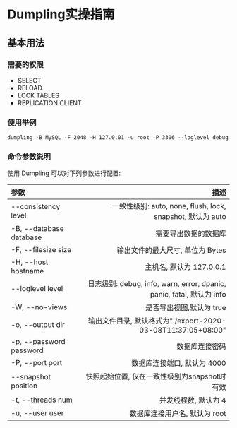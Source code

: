# Dumpling实操指南

## 基本用法

### 需要的权限

+ SELECT
+ RELOAD
+ LOCK TABLES
+ REPLICATION CLIENT

### 使用举例

```
dumpling -B MySQL -F 2048 -H 127.0.01 -u root -P 3306 --loglevel debug
```

### 命令参数说明

使用 Dumpling 可以对下列参数进行配置:

| 参数 | 描述 |
| :-----| ----: |
| --consistency level  | 一致性级别: auto, none, flush, lock, snapshot, 默认为 auto |
| -B, --database database  | 需要导出数据的数据库 |
| -F, --filesize size | 输出文件的最大尺寸, 单位为 Bytes |
| -H, --host hostname | 主机名, 默认为 127.0.0.1 |
| --loglevel level | 日志级别: debug, info, warn, error, dpanic, panic, fatal, 默认为 info |
| -W, --no-views | 是否导出视图,默认为 true |
| -o, --output dir | 输出文件目录, 默认格式为"./export-2020-03-08T11:37:05+08:00" |
|  -p, --password password | 数据库连接密码 |
|  -P, --port port | 数据库连接端口, 默认为 4000 |
|  --snapshot position | 快照起始位置, 仅在一致性级别为snapshot时有效 |
|  -t, --threads num | 并发线程数, 默认为 4 |
|  -u, --user user| 数据库连接用户名, 默认为 root |
